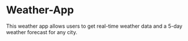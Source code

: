 # Weather-App
This weather app allows users to get real-time weather data and a 5-day weather forecast for any city.

